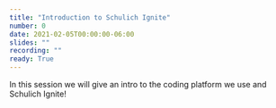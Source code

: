 ```yaml
---
title: "Introduction to Schulich Ignite"
number: 0
date: 2021-02-05T00:00:00-06:00
slides: ""
recording: ""
ready: True
---
```


In this session we will give an intro to the coding platform we use and Schulich Ignite!